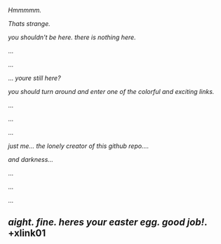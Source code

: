 
_Hmmmmm._ 

_Thats strange._ 

_you shouldn't be here. there is nothing here._

...

...

...
_youre still here?_


_you should turn around and enter one of the colorful and exciting links._




...




...





...






_just me... the lonely creator of this github repo...._ 




_and darkness..._


...

...

...







## _aight. fine. heres your easter egg. good job!_.  +xlink01










































